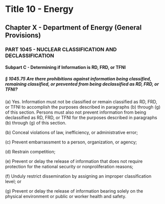 
# Title 10 - Energy
## Chapter X - Department of Energy (General Provisions)
### PART 1045 - NUCLEAR CLASSIFICATION AND DECLASSIFICATION
#### Subpart C - Determining if Information is RD, FRD, or TFNI
##### § 1045.75 Are there prohibitions against information being classified, remaining classified, or prevented from being declassified as RD, FRD, or TFNI?

(a) Yes. Information must not be classified or remain classified as RD, FRD, or TFNI to accomplish the purposes described in paragraphs (b) through (g) of this section. Persons must also not prevent information from being declassified as RD, FRD, or TFNI for the purposes described in paragraphs (b) through (g) of this section.

(b) Conceal violations of law, inefficiency, or administrative error;

(c) Prevent embarrassment to a person, organization, or agency;

(d) Restrain competition;

(e) Prevent or delay the release of information that does not require protection for the national security or nonproliferation reasons;

(f) Unduly restrict dissemination by assigning an improper classification level; or

(g) Prevent or delay the release of information bearing solely on the physical environment or public or worker health and safety.
